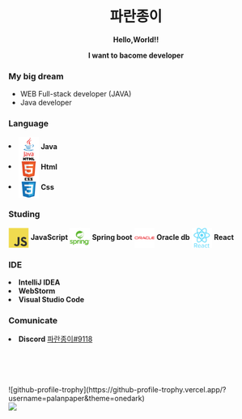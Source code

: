 

<h1 align="center">파란종이</h1>
<p align="center">
  <b>Hello,World!!</b>
</p>
<p align="center">
  <b>I want to bacome developer</b>
</p>

### My big dream

* WEB Full-stack developer (JAVA)
* Java developer


### Language 

 <li>            
  <img src="https://github.com/devicons/devicon/blob/master/icons/java/java-original-wordmark.svg" height="40px" align="center"> <b>Java</b>
  </li>
<li>            
  <img src="https://github.com/devicons/devicon/blob/master/icons/html5/html5-original-wordmark.svg" height="40px" align="center"> <b>Html</b>
  </li>
  <li>
  <img src="https://github.com/devicons/devicon/blob/master/icons/css3/css3-original-wordmark.svg" height="40px" align="center"> <b>Css</b>
  </li>

### Studing
  <img src="https://github.com/devicons/devicon/blob/master/icons/javascript/javascript-original.svg" height="40px" align="center"> <b>JavaScript</b>
  <img src="https://github.com/devicons/devicon/blob/master/icons/spring/spring-original-wordmark.svg" height="40px" align="center"> <b>Spring boot</b>
  <img src="https://github.com/devicons/devicon/blob/master/icons/oracle/oracle-original.svg" height="40px" align="center"> <b>Oracle db</b>
  <img src="https://github.com/devicons/devicon/blob/master/icons/react/react-original-wordmark.svg" height="40px" align="center"> <b>React</b>

  
### IDE

  <li>
   <b>IntelliJ IDEA</b>
  </li>
  <li>
   <b>WebStorm</b>
  </li>
  <li>
   <b>Visual Studio Code</b>
  </li>

  
 ### Comunicate

  <li>
  <b>Discord</b> <a href="https://discord.com/users/763726784579239967"> 파란종이#9118 </a>
  </li>

<p> ㅤ </p>
<p> ㅤ </p>
![github-profile-trophy](https://github-profile-trophy.vercel.app/?username=palanpaper&theme=onedark)

<div style="display: flex;">
  <img src="https://github-readme-stats.vercel.app/api?username=palanpaper&count_private=true&show_icons=true&theme=tokyonight" width="45%" />
  <a href="https://profile.codersrank.io/user/palanpaper/">
  </a>
</div>
